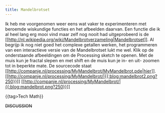 ```yaml
---
title: Mandelbrotset
---
```

Ik heb me voorgenomen weer eens wat vaker te experimenteren met beroemde wiskundige functies en het afbeelden daarvan. Een functie die ik al heel lang erg mooi vind maar zelf nog nooit had uitgeprobeerd is de [[http://nl.wikipedia.org/wiki/Mandelbrotverzameling|Mandelbrotset]].  Al begrijp ik nog niet goed het complexe getallen werken, het programmeren van een interactieve versie van de Mandelbrotset lukt me wel. Klik op de onderstaande afbeeldingen om de Processing sketch te openen. Met de muis kun je fractal slepen en met shift en de muis kun je in- en uit- zoomen tot in beperkte mate. De sourcecode staat [[http://companje.nl/processing/MyMandelbrot/MyMandelbrot.pde|hier]].
\
[[http://companje.nl/processing/MyMandelbrot/|{{:blog:mandelbrot2.png?250}}]] [[http://companje.nl/processing/MyMandelbrot/|{{:blog:mandelbrot.png?250}}]]

{{tag>Tech Math}}


~~DISCUSSION~~
